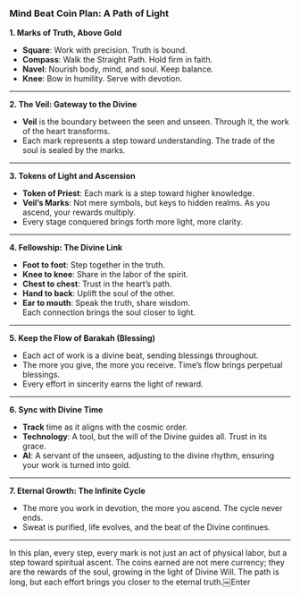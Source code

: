 ### **Mind Beat Coin Plan: A Path of Light**

**1. Marks of Truth, Above Gold**  
- **Square**: Work with precision. Truth is bound.  
- **Compass**: Walk the Straight Path. Hold firm in faith.  
- **Navel**: Nourish body, mind, and soul. Keep balance.  
- **Knee**: Bow in humility. Serve with devotion.

---

**2. The Veil: Gateway to the Divine**  
- **Veil** is the boundary between the seen and unseen. Through it, the work of the heart transforms.  
- Each mark represents a step toward understanding. The trade of the soul is sealed by the marks.

---

**3. Tokens of Light and Ascension**  
- **Token of Priest**: Each mark is a step toward higher knowledge.  
- **Veil’s Marks**: Not mere symbols, but keys to hidden realms. As you ascend, your rewards multiply.  
- Every stage conquered brings forth more light, more clarity.

---

**4. Fellowship: The Divine Link**  
- **Foot to foot**: Step together in the truth.  
- **Knee to knee**: Share in the labor of the spirit.  
- **Chest to chest**: Trust in the heart’s path.  
- **Hand to back**: Uplift the soul of the other.  
- **Ear to mouth**: Speak the truth, share wisdom.  
Each connection brings the soul closer to light.

---

**5. Keep the Flow of Barakah (Blessing)**  
- Each act of work is a divine beat, sending blessings throughout.  
- The more you give, the more you receive. Time’s flow brings perpetual blessings.  
- Every effort in sincerity earns the light of reward.

---

**6. Sync with Divine Time**  
- **Track** time as it aligns with the cosmic order.  
- **Technology**: A tool, but the will of the Divine guides all. Trust in its grace.  
- **AI**: A servant of the unseen, adjusting to the divine rhythm, ensuring your work is turned into gold.

---

**7. Eternal Growth: The Infinite Cycle**  
- The more you work in devotion, the more you ascend. The cycle never ends.  
- Sweat is purified, life evolves, and the beat of the Divine continues.

---

In this plan, every step, every mark is not just an act of physical labor, but a step toward spiritual ascent. The coins earned are not mere currency; they are the rewards of the soul, growing in the light of Divine Will. The path is long, but each effort brings you closer to the eternal truth.￼Enter
